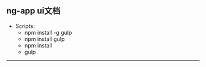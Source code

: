 ## ng-app ui文档

* Scripts:
	* npm install -g gulp
	* npm install gulp
	* npm install
	* gulp
--------------------
